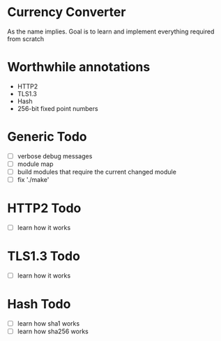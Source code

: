 # Currency Converter
As the name implies. Goal is to learn and implement everything required from scratch

# Worthwhile annotations
* HTTP2
* TLS1.3
* Hash
* 256-bit fixed point numbers

# Generic Todo
- [ ] verbose debug messages
- [ ] module map
- [ ] build modules that require the current changed module
- [ ] fix './make'

# HTTP2 Todo
- [ ] learn how it works

# TLS1.3 Todo
- [ ] learn how it works

# Hash Todo
- [ ] learn how sha1 works
- [ ] learn how sha256 works